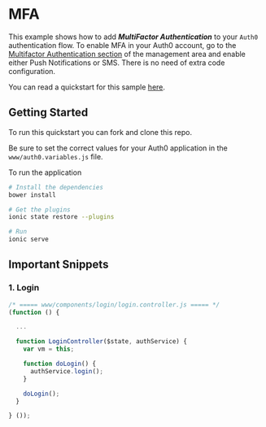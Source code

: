# MFA

This example shows how to add ***MultiFactor Authentication*** to your `Auth0` authentication flow. To enable MFA in your Auth0 account, go to the [Multifactor Authentication section](https://manage.auth0.com/#/guardian) of the management area and enable either Push Notifications or SMS. There is no need of extra code configuration.

You can read a quickstart for this sample [here](https://auth0.com/docs/quickstart/native/ionic/08-mfa). 

## Getting Started

To run this quickstart you can fork and clone this repo.

Be sure to set the correct values for your Auth0 application in the `www/auth0.variables.js` file.

To run the application

```bash
# Install the dependencies
bower install

# Get the plugins
ionic state restore --plugins

# Run
ionic serve
```


## Important Snippets

### 1. Login

```js
/* ===== www/components/login/login.controller.js ===== */
(function () {

  ...

  function LoginController($state, authService) {
    var vm = this;

    function doLogin() {
      authService.login();
    }

    doLogin();
  }

} ());
```